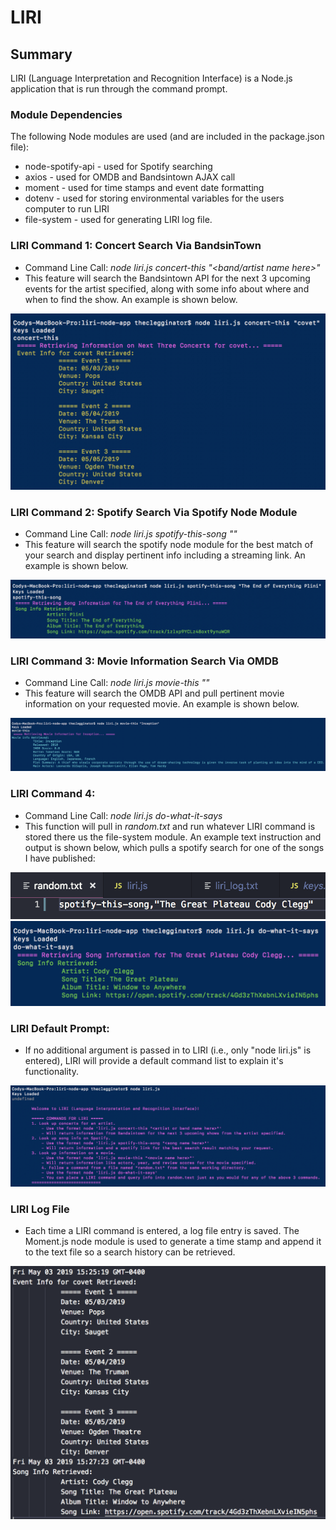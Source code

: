 # LIRI
## Summary
LIRI (Language Interpretation and Recognition Interface) is a Node.js application that is run through the command prompt. 

### Module Dependencies
The following Node modules are used (and are included in the package.json file):
* node-spotify-api - used for Spotify searching
* axios - used for OMDB and Bandsintown AJAX call
* moment - used for time stamps and event date formatting 
* dotenv - used for storing environmental variables for the users computer to run LIRI
* file-system - used for generating LIRI log file.

### LIRI Command 1: Concert Search Via BandsinTown
* Command Line Call: *node liri.js concert-this "<band/artist name here>"*
* This feature will search the Bandsintown API for the next 3 upcoming events for the artist specified, along with some info about where and when to find the show. An example is shown below.
  
![Screenshot](README-images/LIRI2-Concerts.png)

### LIRI Command 2: Spotify Search Via Spotify Node Module
* Command Line Call: *node liri.js spotify-this-song "<song name here>"*
* This feature will search the spotify node module for the best match of your search and display pertinent info including a streaming link. An example is shown below.
  
![Screenshot](README-images/LIRI3-Spotify.png)

### LIRI Command 3: Movie Information Search Via OMDB
* Command Line Call: *node liri.js movie-this "<Movie name here>"*
* This feature will search the OMDB API and pull pertinent movie information on your requested movie. An example is shown below.
  
![Screenshot](README-images/LIRI4-Movies.png)

### LIRI Command 4: 
* Command Line Call: *node liri.js do-what-it-says*
* This function will pull in *random.txt* and run whatever LIRI command is stored there us the file-system module.
An example text instruction and output is shown below, which pulls a spotify search for one of the songs I have published:

![Screenshot](README-images/LIRI6-random-text.png)
![Screenshot](README-images/LIRI5-Text-Instruction.png)

### LIRI Default Prompt:
* If no additional argument is passed in to LIRI (i.e., only "node liri.js" is entered), LIRI will provide a default command list to explain it's functionality.

![Screenshot](README-images/LIRI1-Default-Prompt.png)

### LIRI Log File
* Each time a LIRI command is entered, a log file entry is saved. The Moment.js node module is used to generate a time stamp and append it to the text file so a search history can be retrieved. 

![Screenshot](README-images/LIRI7-LogFile.png)
